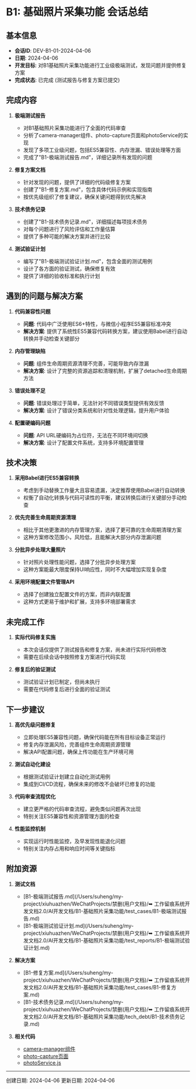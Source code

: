 # B1: 基础照片采集功能 会话总结

## 基本信息
- **会话ID**: DEV-B1-01-2024-04-06
- **日期**: 2024-04-06
- **开发目标**: 对B1基础照片采集功能进行工业级极端测试，发现问题并提供修复方案
- **完成状态**: 已完成 (测试报告与修复方案已提交)

## 完成内容

1. **极端测试报告**
   - 对B1基础照片采集功能进行了全面的代码审查
   - 分析了camera-manager组件、photo-capture页面和photoService的实现
   - 发现了多项工业级问题，包括ES5兼容性、内存泄漏、错误处理等方面
   - 完成了"B1-极端测试报告.md"，详细记录所有发现的问题

2. **修复方案文档**
   - 针对发现的问题，提供了详细的代码级修复方案
   - 创建了"B1-修复方案.md"，包含具体代码示例和实现指南
   - 按优先级组织了修复建议，确保关键问题得到优先解决

3. **技术债务记录**
   - 创建了"B1-技术债务记录.md"，详细描述每项技术债务
   - 对每个问题进行了风险评估和工作量估算
   - 提供了多种可能的解决方案并进行比较

4. **测试验证计划**
   - 编写了"B1-极端测试验证计划.md"，包含全面的测试用例
   - 设计了各方面的验证测试，确保修复有效
   - 提供了详细的验收标准和执行计划

## 遇到的问题与解决方案

1. **代码兼容性问题**
   - **问题**: 代码中广泛使用ES6+特性，与微信小程序ES5兼容标准冲突
   - **解决方案**: 提供了系统性ES5兼容代码转换方案，建议使用Babel进行自动转换并手动检查关键部分

2. **内存管理缺陷**
   - **问题**: 组件生命周期资源清理不完善，可能导致内存泄漏
   - **解决方案**: 设计了完整的资源追踪和清理机制，扩展了detached生命周期方法

3. **错误处理不足**
   - **问题**: 错误处理过于简单，无法针对不同错误类型提供有效反馈
   - **解决方案**: 设计了错误分类系统和针对性处理逻辑，提升用户体验

4. **配置硬编码问题**
   - **问题**: API URL硬编码为占位符，无法在不同环境间切换
   - **解决方案**: 设计了配置文件系统，支持多环境配置管理

## 技术决策

1. **采用Babel进行ES5兼容转换**
   - 考虑到手动替换工作量大且容易遗漏，决定推荐使用Babel进行自动转换
   - 权衡了自动化转换与代码可读性的平衡，建议转换后进行关键部分手动检查

2. **优先完善生命周期资源清理**
   - 相比于其他更激进的内存管理方案，选择了更可靠的生命周期清理方案
   - 这种方案修改范围小，风险低，且能解决大部分内存泄漏问题

3. **分批异步处理大量照片**
   - 针对照片处理性能问题，选择了分批异步处理方案
   - 这种方案能最大限度保持UI响应性，同时不大幅增加实现复杂度

4. **采用环境配置文件管理API**
   - 选择了创建独立配置文件的方案，而非内联配置
   - 这种方式更易于维护和扩展，支持多环境部署需求

## 未完成工作

1. **实际代码修复实施**
   - 本次会话仅提供了测试报告和修复方案，尚未进行实际代码修改
   - 需要在后续会话中按照修复方案进行代码实现

2. **修复后的验证测试**
   - 测试验证计划已制定，但尚未执行
   - 需要在代码修复后进行全面的验证测试

## 下一步建议

1. **高优先级问题修复**
   - 立即处理ES5兼容性问题，确保代码能在所有目标设备正常运行
   - 修复内存泄漏风险，完善组件生命周期资源管理
   - 解决API配置问题，确保上传功能在生产环境可用

2. **测试自动化建设**
   - 根据测试验证计划建立自动化测试用例
   - 集成到CI/CD流程，确保未来的修改不会破坏已修复的功能

3. **代码审查流程优化**
   - 建立更严格的代码审查流程，避免类似问题再次出现
   - 特别关注ES5兼容性和资源管理方面的检查

4. **性能监控机制**
   - 实现运行时性能监控，及早发现性能退化问题
   - 特别关注内存占用和响应时间等关键指标

## 附加资源

1. **测试文档**
   - [B1-极端测试报告.md](/Users/suheng/my-project/xiuhuazhen/WeChatProjects/禁删(用户文档)/➥ 工作留痕系统开发文档2.0/AI开发文档/B1-基础照片采集功能/test_cases/B1-极端测试报告.md)
   - [B1-极端测试验证计划.md](/Users/suheng/my-project/xiuhuazhen/WeChatProjects/禁删(用户文档)/➥ 工作留痕系统开发文档2.0/AI开发文档/B1-基础照片采集功能/test_reports/B1-极端测试验证计划.md)

2. **解决方案**
   - [B1-修复方案.md](/Users/suheng/my-project/xiuhuazhen/WeChatProjects/禁删(用户文档)/➥ 工作留痕系统开发文档2.0/AI开发文档/B1-基础照片采集功能/test_cases/B1-修复方案.md)
   - [B1-技术债务记录.md](/Users/suheng/my-project/xiuhuazhen/WeChatProjects/禁删(用户文档)/➥ 工作留痕系统开发文档2.0/AI开发文档/B1-基础照片采集功能/tech_debt/B1-技术债务记录.md)

3. **相关代码**
   - [camera-manager组件](/Users/suheng/my-project/xiuhuazhen/WeChatProjects/miniprogram/components/camera-manager)
   - [photo-capture页面](/Users/suheng/my-project/xiuhuazhen/WeChatProjects/miniprogram/pages/photo-capture)
   - [photoService.js](/Users/suheng/my-project/xiuhuazhen/WeChatProjects/miniprogram/services/photoService.js)

---

创建日期: 2024-04-06
更新日期: 2024-04-06
